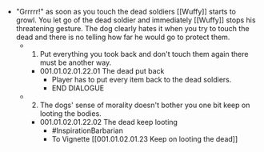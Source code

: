 - "Grrrrr!" as soon as you touch the dead soldiers [[Wuffy]] starts to growl. You let go of the dead soldier and immediately [[Wuffy]] stops his threatening gesture. The dog clearly hates it when you try to touch the dead and there is no telling how far he would go to protect them.
	- 1. Put everything you took back and don't touch them again there must be another way.
		- 001.01.02.01.22.01 The dead put back
			- Player has to put every item back to the dead soldiers.
			- END DIALOGUE
	- 2. The dogs' sense of morality doesn't bother you one bit keep on looting the bodies.
		- 001.01.02.01.22.02 The dead keep looting
			- #InspirationBarbarian
			- To Vignette [[001.01.02.01.23 Keep on looting the dead]]